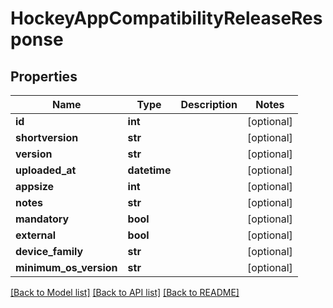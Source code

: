 # HockeyAppCompatibilityReleaseResponse

## Properties
Name | Type | Description | Notes
------------ | ------------- | ------------- | -------------
**id** | **int** |  | [optional] 
**shortversion** | **str** |  | [optional] 
**version** | **str** |  | [optional] 
**uploaded_at** | **datetime** |  | [optional] 
**appsize** | **int** |  | [optional] 
**notes** | **str** |  | [optional] 
**mandatory** | **bool** |  | [optional] 
**external** | **bool** |  | [optional] 
**device_family** | **str** |  | [optional] 
**minimum_os_version** | **str** |  | [optional] 

[[Back to Model list]](../README.md#documentation-for-models) [[Back to API list]](../README.md#documentation-for-api-endpoints) [[Back to README]](../README.md)

